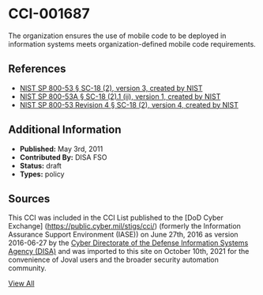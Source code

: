 # CCI-001687

The organization ensures the use of mobile code to be deployed in information systems meets organization-defined mobile code requirements.

## References ##

* [NIST SP 800-53 § SC-18 (2), version 3, created by NIST](http://csrc.nist.gov/publications/PubsSPs.html)
* [NIST SP 800-53A § SC-18 (2).1 (ii), version 1, created by NIST](http://csrc.nist.gov/publications/PubsSPs.html)
* [NIST SP 800-53 Revision 4 § SC-18 (2), version 4, created by NIST](http://csrc.nist.gov/publications/PubsSPs.html)


## Additional Information ##

* **Published:** May 3rd, 2011
* **Contributed By:** DISA FSO
* **Status:** draft
* **Types:** policy

## Sources ##

This CCI was included in the CCI List published to the [DoD Cyber Exchange]
(https://public.cyber.mil/stigs/cci/) (formerly the Information Assurance Support Environment
(IASE)) on June 27th, 2016 as version 2016-06-27 by the [Cyber Directorate of the Defense 
Information Systems Agency (DISA)](https://public.cyber.mil/about-cyber/) and was imported to 
this site on October 10th, 2021 for the convenience of Joval users and the broader security automation community.

[View All](../README.md)
